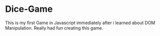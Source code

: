 # Dice-Game
This is my first Game in Javascript immediately after i learned about DOM Manipulation. Really had fun creating this game.
